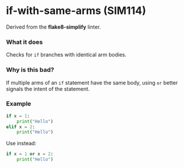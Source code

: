 # if-with-same-arms (SIM114)

Derived from the **flake8-simplify** linter.

### What it does
Checks for `if` branches with identical arm bodies.

### Why is this bad?
If multiple arms of an `if` statement have the same body, using `or`
better signals the intent of the statement.

### Example
```python
if x = 1:
    print("Hello")
elif x = 2:
    print("Hello")
```

Use instead:
```python
if x = 1 or x = 2:
    print("Hello")
```
